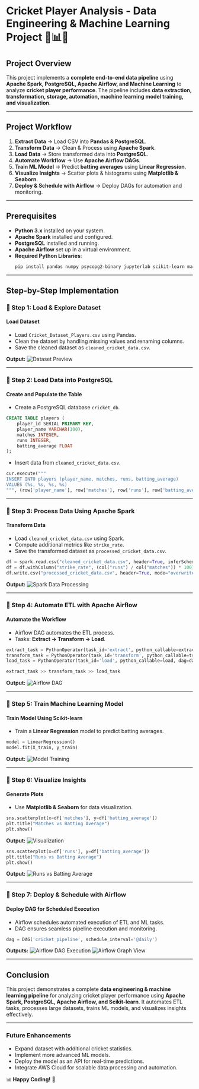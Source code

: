 # **Cricket Player Analysis - Data Engineering & Machine Learning Project** 🏏📊🚀

## **Project Overview**

This project implements a **complete end-to-end data pipeline** using **Apache Spark, PostgreSQL, Apache Airflow, and Machine Learning** to analyze **cricket player performance**. The pipeline includes **data extraction, transformation, storage, automation, machine learning model training, and visualization**.

---

## **Project Workflow**

1. **Extract Data** → Load CSV into **Pandas & PostgreSQL**.  
2. **Transform Data** → Clean & Process using **Apache Spark**.  
3. **Load Data** → Store transformed data into **PostgreSQL**.  
4. **Automate Workflow** → Use **Apache Airflow DAGs**.  
5. **Train ML Model** → Predict **batting averages** using **Linear Regression**.  
6. **Visualize Insights** → Scatter plots & histograms using **Matplotlib & Seaborn**.  
7. **Deploy & Schedule with Airflow** → Deploy DAGs for automation and monitoring.

---

## **Prerequisites**

- **Python 3.x** installed on your system.  
- **Apache Spark** installed and configured.  
- **PostgreSQL** installed and running.  
- **Apache Airflow** set up in a virtual environment.  
- **Required Python Libraries**:  
  ```sh
  pip install pandas numpy psycopg2-binary jupyterlab scikit-learn matplotlib seaborn apache-airflow pyspark
  ```

---

## **Step-by-Step Implementation**

### **📌 Step 1: Load & Explore Dataset**

#### **Load Dataset**
- Load `Cricket_Dataset_Players.csv` using Pandas.
- Clean the dataset by handling missing values and renaming columns.
- Save the cleaned dataset as `cleaned_cricket_data.csv`.

**Output:**
![Dataset Preview](output_images/dataset_preview.png)

---

### **📌 Step 2: Load Data into PostgreSQL**

#### **Create and Populate the Table**
- Create a PostgreSQL database `cricket_db`.

```sql
CREATE TABLE players (
    player_id SERIAL PRIMARY KEY,
    player_name VARCHAR(100),
    matches INTEGER,
    runs INTEGER,
    batting_average FLOAT
);
```

- Insert data from `cleaned_cricket_data.csv`.

```python
cur.execute("""
INSERT INTO players (player_name, matches, runs, batting_average)
VALUES (%s, %s, %s, %s)
""", (row['player_name'], row['matches'], row['runs'], row['batting_average']))
```

---

### **📌 Step 3: Process Data Using Apache Spark**

#### **Transform Data**
- Load `cleaned_cricket_data.csv` using Spark.
- Compute additional metrics like `strike_rate`.
- Save the transformed dataset as `processed_cricket_data.csv`.

```python
df = spark.read.csv("cleaned_cricket_data.csv", header=True, inferSchema=True)
df = df.withColumn("strike_rate", (col("runs") / col("matches")) * 100)
df.write.csv("processed_cricket_data.csv", header=True, mode="overwrite")
```

**Output:**
![Spark Data Processing](output_images/spark_processing.png)

---

### **📌 Step 4: Automate ETL with Apache Airflow**

#### **Automate the Workflow**
- Airflow DAG automates the ETL process.
- Tasks: **Extract → Transform → Load**.

```python
extract_task = PythonOperator(task_id='extract', python_callable=extract, dag=dag)
transform_task = PythonOperator(task_id='transform', python_callable=transform, dag=dag)
load_task = PythonOperator(task_id='load', python_callable=load, dag=dag)

extract_task >> transform_task >> load_task
```

**Output:**
![Airflow DAG](output_images/airflow_dag.png)

---

### **📌 Step 5: Train Machine Learning Model**

#### **Train Model Using Scikit-learn**
- Train a **Linear Regression** model to predict batting averages.

```python
model = LinearRegression()
model.fit(X_train, y_train)
```

**Output:**
![Model Training](output_images/model_training.png)

---

### **📌 Step 6: Visualize Insights**

#### **Generate Plots**
- Use **Matplotlib & Seaborn** for data visualization.

```python
sns.scatterplot(x=df['matches'], y=df['batting_average'])
plt.title("Matches vs Batting Average")
plt.show()
```

**Output:**
![Visualization](output_images/visualization.png)

```python
sns.scatterplot(x=df['runs'], y=df['batting_average'])
plt.title("Runs vs Batting Average")
plt.show()
```

**Output:**
![Runs vs Batting Average](output_images/runs_vs_batting_average.png)

---

### **📌 Step 7: Deploy & Schedule with Airflow**

#### **Deploy DAG for Scheduled Execution**
- Airflow schedules automated execution of ETL and ML tasks.
- DAG ensures seamless pipeline execution and monitoring.

```python
dag = DAG('cricket_pipeline', schedule_interval='@daily')
```

**Outputs:**
![Airflow DAG Execution](output_images/airflow_dag_execution.png)
![Airflow Graph View](output_images/airflow_graph_view.png)

---

## **Conclusion**
This project demonstrates a complete **data engineering & machine learning pipeline** for analyzing cricket player performance using **Apache Spark, PostgreSQL, Apache Airflow, and Scikit-learn**. It automates ETL tasks, processes large datasets, trains ML models, and visualizes insights effectively.

---

### **Future Enhancements**
- Expand dataset with additional cricket statistics.
- Implement more advanced ML models.
- Deploy the model as an API for real-time predictions.
- Integrate AWS Cloud for scalable data processing and automation.

📊 **Happy Coding!** 🚀


